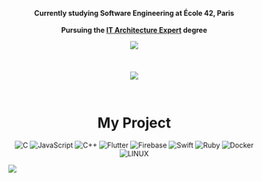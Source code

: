  <div align="center">
   
   **Currently studying Software Engineering at École 42, Paris**
   </br>
   </br>
    **Pursuing the [IT Architecture Expert](https://42.fr/en/42-in-paris/computer-science-degree/it-architecture-expert/) degree**

 ![](https://github-readme-streak-stats.herokuapp.com/?user=Bidiche49&theme=middlenight-purple&hide_border=true)<br/>
 

 </div>

<div align="center">
<div style="text-align: center;">
  

<br>


<div align="center">
  
![](https://github-readme-stats.vercel.app/api/top-langs/?username=Bidiche49&theme=middlenight-purple&hide_border=true&include_all_commits=false&count_private=false&layout=compact)

</div>
<br>



# My Project

![C](https://img.shields.io/badge/c-%2300599C.svg?style=for-the-badge&logo=c&logoColor=white) ![JavaScript](https://img.shields.io/badge/javascript-%23323330.svg?style=for-the-badge&logo=javascript&logoColor=%23F7DF1E) ![C++](https://img.shields.io/badge/C%2B%2B-00599C.svg?style=for-the-badge&logo=c%2B%2B&logoColor=white) ![Flutter](https://img.shields.io/badge/Flutter-02569B.svg?style=for-the-badge&logo=flutter&logoColor=white) ![Firebase](https://img.shields.io/badge/Firebase-FFCA28.svg?style=for-the-badge&logo=firebase&logoColor=black) ![Swift](https://img.shields.io/badge/Swift-F05138.svg?style=for-the-badge&logo=swift&logoColor=white) ![Ruby](https://img.shields.io/badge/Ruby-CC342D.svg?style=for-the-badge&logo=ruby&logoColor=white) ![Docker](https://img.shields.io/badge/Docker-2496ED.svg?style=for-the-badge&logo=docker&logoColor=white) ![LINUX](https://img.shields.io/badge/Linux-FCC624.svg?style=for-the-badge&logo=linux&logoColor=black)


<div align="left">


[![](https://visitcount.itsvg.in/api?id=Bidiche49&label=Profile%20Views&color=12&icon=5&pretty=true)](https://visitcount.itsvg.in)
